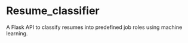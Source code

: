 # Resume_classifier
A Flask API to classify resumes into predefined job roles using machine learning.
